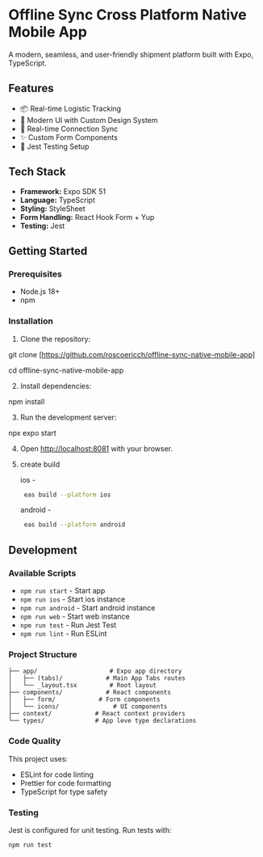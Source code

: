 # Offline Sync Cross Platform Native Mobile App

A modern, seamless, and user-friendly shipment platform built with Expo, TypeScript.

## Features

- 📦 Real-time Logistic Tracking
- 🎨 Modern UI with Custom Design System
- 🔄 Real-time Connection Sync
- ✨ Custom Form Components
- 🧪 Jest Testing Setup

## Tech Stack

- **Framework:** Expo SDK 51
- **Language:** TypeScript
- **Styling:** StyleSheet
- **Form Handling:** React Hook Form + Yup
- **Testing:** Jest

## Getting Started

### Prerequisites

- Node.js 18+
- npm

### Installation

1. Clone the repository:

git clone [https://github.com/roscoericch/offline-sync-native-mobile-app]

cd offline-sync-native-mobile-app

2. Install dependencies:

npm install

3. Run the development server:

npx expo start

4. Open [http://localhost:8081](http://localhost:8081) with your browser.

5. create build

   ios -

   ```bash
    eas build --platform ios
   ```

   android -

   ```bash
    eas build --platform android
   ```

## Development

### Available Scripts

- `npm run start` - Start app
- `npm run ios` - Start ios instance
- `npm run android` - Start android instance
- `npm run web` - Start web instance
- `npm run test` - Run Jest Test
- `npm run lint` - Run ESLint

### Project Structure

```
├── app/                    # Expo app directory
│   ├── (tabs)/            # Main App Tabs routes
│   └── _layout.tsx         # Root layout
├── components/            # React components
│   ├── form/            # Form components
│   └── icons/               # UI components
├── context/            # React context providers
└── types/              # App leve type declarations
```

### Code Quality

This project uses:

- ESLint for code linting
- Prettier for code formatting
- TypeScript for type safety

### Testing

Jest is configured for unit testing. Run tests with:

```bash
npm run test
```
